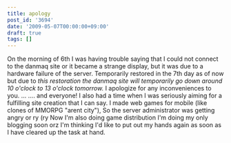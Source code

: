 ```yaml
---
title: apology
post_id: '3694'
date: '2009-05-07T00:00:00+09:00'
draft: true
tags: []
---
```


On the morning of 6th I was having trouble saying that I could not connect to the danmaq site or it became a strange display, but it was due to a hardware failure of the server. Temporarily restored in the 7th day as of now but due to _this restoration the danmaq site will temporarily go down around 10 o'clock to 13 o'clock tomorrow._ I apologize for any inconveniences to you. ... .... and everyone! I also had a time when I was seriously aiming for a fulfilling site creation that I can say. I made web games for mobile (like clones of MMORPG "arent city"), So the server administrator was getting angry or ry (ry Now I'm also doing game distribution I'm doing my only blogging soon orz I'm thinking I'd like to put out my hands again as soon as I have cleared up the task at hand.
